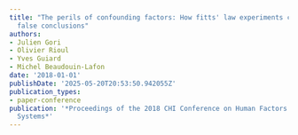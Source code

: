 ```yaml
---
title: "The perils of confounding factors: How fitts' law experiments can lead to
  false conclusions"
authors:
- Julien Gori
- Olivier Rioul
- Yves Guiard
- Michel Beaudouin-Lafon
date: '2018-01-01'
publishDate: '2025-05-20T20:53:50.942055Z'
publication_types:
- paper-conference
publication: '*Proceedings of the 2018 CHI Conference on Human Factors in Computing
  Systems*'
---
```

